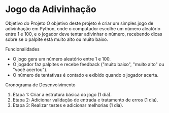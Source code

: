 # Jogo da Adivinhação

 Objetivo do Projeto
O objetivo deste projeto é criar um simples jogo de adivinhação em Python, onde o computador escolhe um número aleatório entre 1 e 100, e o jogador deve tentar adivinhar o número, recebendo dicas sobre se o palpite está muito alto ou muito baixo.

 Funcionalidades
- O jogo gera um número aleatório entre 1 e 100.
- O jogador faz palpites e recebe feedback ("muito baixo", "muito alto" ou "você acertou").
- O número de tentativas é contado e exibido quando o jogador acerta.

 Cronograma de Desenvolvimento
1. Etapa 1: Criar a estrutura básica do jogo (1 dia).
2. Etapa 2: Adicionar validação de entrada e tratamento de erros (1 dia).
3. Etapa 3: Realizar testes e adicionar melhorias (1 dia).
